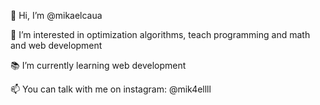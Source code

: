 👋 Hi, I’m @mikaelcaua

👀 I’m interested in optimization algorithms, teach programming and math and web development

📚 I’m currently learning web development

📫 You can talk with me on instagram: @mik4ellll


